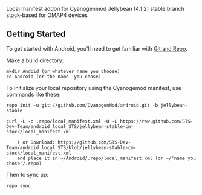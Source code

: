 Local manifest addon for Cyanogenmod Jellybean (4.1.2) stable branch stock-based for OMAP4 devices

Getting Started
---------------

To get started with Android, you'll need to get
familiar with [Git and Repo](http://source.android.com/download/using-repo).

Make a build directory:

	mkdir Andoid (or whatever name you choose)
	cd Android (or the name  you chose)
	

To initialize your local repository using the Cyanogemod manifest, use commands like these:

    repo init -u git://github.com/CyanogenMod/android.git -b jellybean-stable
    
    curl -L -o .repo/local_manifest.xml -O -L https://raw.github.com/STS-Dev-Team/android_local_STS/jellybean-stable-cm-stock/local_manifest.xml

    	( or Download: https://github.com/STS-Dev-Team/android_local_STS/blob/jellybean-stable-cm-stock/local_manifest.xml
		and place it in ~/Android/.repo/local_manifest.xml (or ~/'name you chose'/.repo)

Then to sync up:

    repo sync
